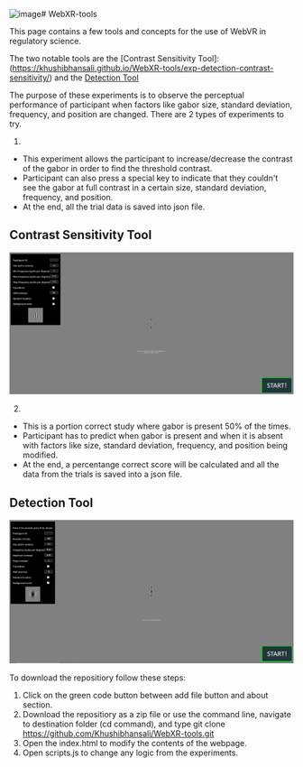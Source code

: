 ![image](https://github.com/Khushibhansali/WebXR-tools/assets/30347957/0cd30f3d-c37f-4eaa-addc-58280abb60e6)# WebXR-tools

This page contains a few tools and concepts for the use of WebVR in regulatory science.

The two notable tools are the [Contrast Sensitivity Tool]: (https://khushibhansali.github.io/WebXR-tools/exp-detection-contrast-sensitivity/) and the [Detection Tool](https://khushibhansali.github.io/WebXR-tools/exp-detection-yes-no/)


The purpose of these experiments is to observe the perceptual performance of participant when factors like gabor size, standard deviation, frequency, and position are changed. There are 2 types of experiments to try.
1. [exp-detection-contrast-sensitivity]: (https://khushibhansali.github.io/WebXR-tools/exp-detection-contrast-sensitivity/)
  - This experiment allows the participant to increase/decrease the contrast of the gabor in order to find the threshold contrast. 
  - Participant can also press a special key to indicate that they couldn't see the gabor at full contrast in a certain size, standard deviation, frequency, and position.  
  - At the end, all the trial data is saved into json file.

## Contrast Sensitivity Tool

![plot](Images/exp.PNG)

2. [exp-detection-yes-no]: (https://khushibhansali.github.io/WebXR-tools/exp-detection-yes-no/)
  - This is a portion correct study where gabor is present 50% of the times.  
  - Participant has to predict when gabor is present and when it is absent with factors like size, standard deviation, frequency, and position being modified. 
  - At the end, a percentange correct score will be calculated and all the data from the trials is saved into a json file.

## Detection Tool

![plot](Images/exp2.PNG)

To download the repositiory follow these steps:
1. Click on the green code button between add file button and about section. 
2. Download the repositiory as a zip file or use the command line, navigate to destination folder (cd command), and type git clone https://github.com/Khushibhansali/WebXR-tools.git
3. Open the index.html to modify the contents of the webpage. 
4. Open scripts.js to change any logic from the experiments. 
